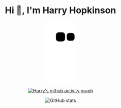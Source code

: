 <h1 align="center">Hi 👋, I'm Harry Hopkinson</h1>

<div align="center">

  ![github contribution grid snake animation](https://raw.githubusercontent.com/Harry-Hopkinson/harry-hopkinson/output/github-contribution-grid-snake.svg)
  
  [![Harry's github activity graph](https://github-readme-activity-graph.vercel.app/graph?username=Harry-Hopkinson&theme=github)](https://github.com/ashutosh00710/github-readme-activity-graph)
  
  ![GitHub stats](https://github-readme-stats.vercel.app/api?username=Harry-Hopkinson&show_icons=true&theme=onedark)
 
</div>
